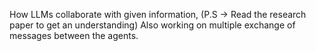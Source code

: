 How LLMs collaborate with given information, (P.S -> Read the research paper to get an understanding)
Also working on multiple exchange of messages between the agents.
